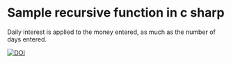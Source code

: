#  Sample recursive function in c sharp
 
Daily interest is applied to the money entered, as much as the number of days entered.

[![DOI](https://zenodo.org/badge/482906742.svg)](https://zenodo.org/badge/latestdoi/482906742)
